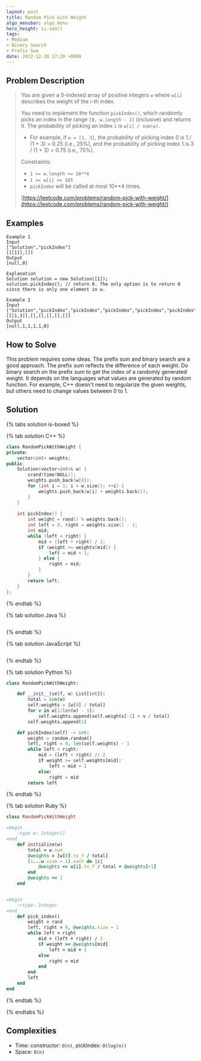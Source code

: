 ```yaml
---
layout: post
title: Random Pick with Weight
algo_menubar: algo_menu
hero_height: is-small
tags:
- Medium
- Binary Search
- Prefix Sum
date: 2022-12-28 17:20 +0900
---
```

## Problem Description
> You are given a 0-indexed array of positive integers `w` where `w[i]` describes the weight of the i-th index.
>
> You need to implement the function `pickIndex()`, which randomly picks an index in the range `[0, w.length - 1]`
> (inclusive) and returns it. The probability of picking an index `i` is `w[i] / sum(w)`.
> - For example, if `w = [1, 3]`, the probability of picking index 0 is 1 / (1 + 3) = 0.25 (i.e., 25%), and the
>    probability of picking index 1 is 3 / (1 + 3) = 0.75 (i.e., 75%).
>
> Constraints:
> - `1 <= w.length <= 10**4`
> - `1 <= w[i] <= 105`
> - `pickIndex` will be called at most 10**4 times.
>
> [https://leetcode.com/problems/random-pick-with-weight/](https://leetcode.com/problems/random-pick-with-weight/)

## Examples
```
Example 1
Input
["Solution","pickIndex"]
[[[1]],[]]
Output
[null,0]

Explanation
Solution solution = new Solution([1]);
solution.pickIndex(); // return 0. The only option is to return 0 since there is only one element in w.
```

```
Example 2
Input
["Solution","pickIndex","pickIndex","pickIndex","pickIndex","pickIndex"]
[[[1,3]],[],[],[],[],[]]
Output
[null,1,1,1,1,0]
```

## How to Solve
This problem requires some ideas.
The prefix sum and binary search are a good approach.
The prefix sum reflects the difference of each weight.
Do binary search on the prefix sum to get the index of a randomly generated weight.
It depends on the languages what values are generated by random function.
For example, C++ doesn't need to regularize the given weights, but others need to change values between 0 to 1.

## Solution

{% tabs solution is-boxed %}

{% tab solution C++ %}
```cpp
class RandomPickWithWeight {
private:
    vector<int> weights;
public:
    Solution(vector<int>& w) {
        srand(time(NULL));
        weights.push_back(w[0]);
        for (int i = 1; i < w.size(); ++i) {
            weights.push_back(w[i] + weights.back());
        }
    }
    
    int pickIndex() {
        int weight = rand() % weights.back();
        int left = 0, right = weights.size() - 1;
        int mid;
        while (left < right) {
            mid = (left + right) / 2;
            if (weight >= weights[mid]) {
                left = mid + 1;
            } else {
                right = mid;
            }
        }
        return left;
    }
};
```
{% endtab %}

{% tab solution Java %}
```java

```
{% endtab %}

{% tab solution JavaScript %}
```js

```
{% endtab %}

{% tab solution Python %}
```python
class RandomPickWithWeight:

    def __init__(self, w: List[int]):
        total = sum(w)
        self.weights = [w[0] / total]
        for v in w[1:len(w) - 1]:
            self.weights.append(self.weights[-1] + v / total)
        self.weights.append(1)

    def pickIndex(self) -> int:
        weight = random.random()
        left, right = 0, len(self.weights) - 1
        while left < right:
            mid = (left + right) // 2
            if weight >= self.weights[mid]:
                left = mid + 1
            else:
                right = mid
        return left
```
{% endtab %}

{% tab solution Ruby %}
```ruby
class RandomPickWithWeight

=begin
    :type w: Integer[]
=end
    def initialize(w)
        total = w.sum
        @weights = [w[0].to_f / total]
        (1...w.size - 1).each do |i|
            @weights << w[i].to_f / total + @weights[-1]
        end
        @weights << 1
    end


=begin
    :rtype: Integer
=end
    def pick_index()
        weight = rand
        left, right = 0, @weights.size - 1
        while left < right
            mid = (left + right) / 2
            if weight >= @weights[mid]
                left = mid + 1
            else
                right = mid
            end
        end
        left
    end
end
```
{% endtab %}

{% endtabs %}



## Complexities
- Time: constructor: `O(n)`, pickIndex: `O(log(n))`
- Space: `O(n)`
